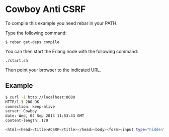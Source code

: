 Cowboy Anti CSRF
================

To compile this example you need rebar in your PATH.

Type the following command:
```
$ rebar get-deps compile
```

You can then start the Erlang node with the following command:
```
./start.sh
```

Then point your browser to the indicated URL.

Example
-------

``` bash
$ curl -i http://localhost:8080
HTTP/1.1 200 OK
connection: keep-alive
server: Cowboy
date: Wed, 04 Sep 2013 11:53:43 GMT
content-length: 170

<html><head><title>ACSRF</title></head><body><form><input type="hidden" name="middleware_acsrf" value="UtXBaqvf1vjyjELLnHhSBloDwqlhoZiBQV/0btWjuww="></form></body></html>
```
